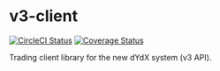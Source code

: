 # v3-client

[![CircleCI Status](https://img.shields.io/circleci/project/dydxprotocol/v3-client.svg?token=f7d2082c0394a639681c2b5b9fcde55eb74b2e22)](https://circleci.com/gh/dydxprotocol/v3-client)
[![Coverage Status](https://coveralls.io/repos/github/dydxprotocol/v3-client/badge.svg?t=9LP8qo)](https://coveralls.io/github/dydxprotocol/v3-client)

Trading client library for the new dYdX system (v3 API).
